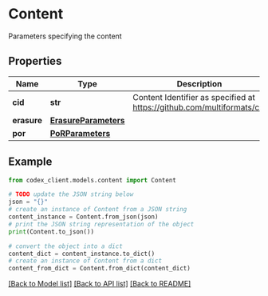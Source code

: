 # Content

Parameters specifying the content

## Properties

Name | Type | Description | Notes
------------ | ------------- | ------------- | -------------
**cid** | **str** | Content Identifier as specified at https://github.com/multiformats/cid | [optional] 
**erasure** | [**ErasureParameters**](ErasureParameters.md) |  | [optional] 
**por** | [**PoRParameters**](PoRParameters.md) |  | [optional] 

## Example

```python
from codex_client.models.content import Content

# TODO update the JSON string below
json = "{}"
# create an instance of Content from a JSON string
content_instance = Content.from_json(json)
# print the JSON string representation of the object
print(Content.to_json())

# convert the object into a dict
content_dict = content_instance.to_dict()
# create an instance of Content from a dict
content_from_dict = Content.from_dict(content_dict)
```
[[Back to Model list]](../README.md#documentation-for-models) [[Back to API list]](../README.md#documentation-for-api-endpoints) [[Back to README]](../README.md)


